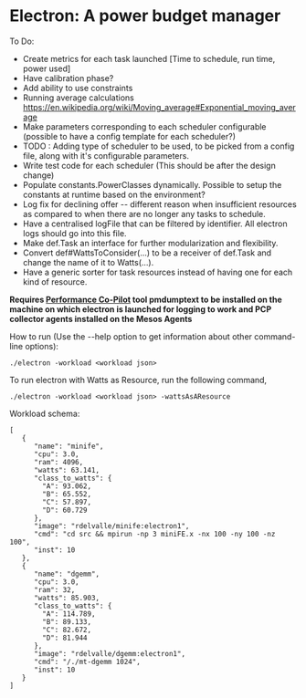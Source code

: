 Electron: A power budget manager
======================================

To Do:

 * Create metrics for each task launched [Time to schedule, run time, power used]
 * Have calibration phase?
 * Add ability to use constraints
 * Running average calculations https://en.wikipedia.org/wiki/Moving_average#Exponential_moving_average
 * Make parameters corresponding to each scheduler configurable (possible to have a config template for each scheduler?)
 * TODO : Adding type of scheduler to be used, to be picked from a config file, along with it's configurable parameters.
 * Write test code for each scheduler (This should be after the design change)
 * Populate constants.PowerClasses dynamically.
   Possible to setup the constants at runtime based on the environment?
 * Log fix for declining offer -- different reason when insufficient resources as compared to when there are no
    longer any tasks to schedule.
 * Have a centralised logFile that can be filtered by identifier. All electron logs should go into this file.
 * Make def.Task an interface for further modularization and flexibility.
 * Convert def#WattsToConsider(...) to be a receiver of def.Task and change the name of it to Watts(...).
 * Have a generic sorter for task resources instead of having one for each kind of resource.

**Requires [Performance Co-Pilot](http://pcp.io/) tool pmdumptext to be installed on the
machine on which electron is launched for logging to work and PCP collector agents installed
on the Mesos Agents**


How to run (Use the --help option to get information about other command-line options):

`./electron -workload <workload json>`

To run electron with Watts as Resource, run the following command,

`./electron -workload <workload json> -wattsAsAResource`


Workload schema:

```
[
   {
      "name": "minife",
      "cpu": 3.0,
      "ram": 4096,
      "watts": 63.141,
      "class_to_watts": {
        "A": 93.062,
        "B": 65.552,
        "C": 57.897,
        "D": 60.729
      },
      "image": "rdelvalle/minife:electron1",
      "cmd": "cd src && mpirun -np 3 miniFE.x -nx 100 -ny 100 -nz 100",
      "inst": 10
   },
   {
      "name": "dgemm",
      "cpu": 3.0,
      "ram": 32,
      "watts": 85.903,
      "class_to_watts": {
        "A": 114.789,
        "B": 89.133,
        "C": 82.672,
        "D": 81.944
      },
      "image": "rdelvalle/dgemm:electron1",
      "cmd": "/./mt-dgemm 1024",
      "inst": 10
   }
]
```
